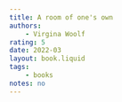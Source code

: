 ```yaml
---
title: A room of one's own
authors:
    - Virgina Woolf
rating: 5
date: 2022-03
layout: book.liquid
tags: 
    - books
notes: no
---
```


